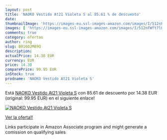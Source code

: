 ```yaml
---
layout: post
title: 'NAOKO Vestido At21 Violeta S al 85.61 % de descuento'
date: 
thumbnailImage: 'https://images-eu.ssl-images-amazon.com/images/I/512nFWft7lL._SL200_.jpg'
images: [ 'https://images-eu.ssl-images-amazon.com/images/I/512nFWft7lL._SL200_.jpg' ]
comments: true
category: ofertas
author: ring
slug: B016OJM89Q
description:
actualPrice: 14.38 EUR
currency: EUR
price: 14.38
comparePrice: 99.95 EUR
inStock: true
prodname: 'NAOKO Vestido At21 Violeta S'
---
```


Está [NAOKO Vestido At21 Violeta S](https://www.amazon.es/dp/B016OJM89Q/?tag=tolees-21) con 85.61 de descuento por 14.38 EUR (original: 99.95 EUR) en el siguiente enlace!

[![NAOKO Vestido At21 Violeta S](https://images-eu.ssl-images-amazon.com/images/I/512nFWft7lL._SL200_.jpg)](https://www.amazon.es/dp/B016OJM89Q/?tag=tolees-21)

[Ver la oferta!!](https://www.amazon.es/dp/B016OJM89Q/?tag=tolees-21)

Links participate in Amazon Associate program and might generate a comission on qualifying sales


